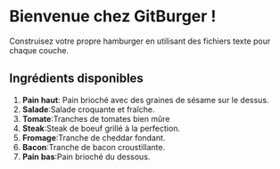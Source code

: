 # Bienvenue chez GitBurger !

Construisez votre propre hamburger en utilisant des fichiers texte pour chaque couche.

## Ingrédients disponibles

1. **Pain haut**: Pain brioché avec des graines de sésame sur le dessus.
2. **Salade**:Salade croquante et fraîche.
3. **Tomate**:Tranches de tomates bien mûre
4. **Steak**:Steak de boeuf grillé à la perfection.
5. **Fromage**:Tranche de cheddar fondant.
6. **Bacon**:Tranche de bacon croustillante.
7. **Pain bas**:Pain brioché du dessous.

